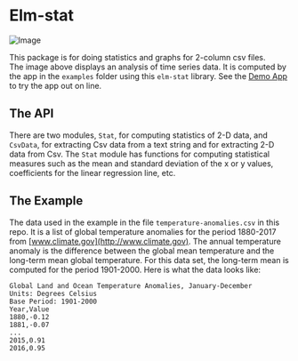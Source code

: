 # Elm-stat

![Image](./image/dataviewer.png)

This package is for doing statistics and graphs for 2-column csv files.  
The image above displays an analysis of time series data.
It is computed by the app in the `examples` folder using this `elm-stat` library.  See
the [Demo App](https://jxxcarlson.github.io/app/dataviewer.html) to try the app out on line.

## The API  

There are two modules, `Stat`, for computing statistics of 2-D data, and `CsvData`, for extracting Csv data from a text string and for extracting 2-D data from Csv.
The `Stat` module has functions for computing statistical measures such as the mean and standard deviation of the x or y values, coefficients for the linear regression line, etc.  

## The Example

The data used in the example in the file `temperature-anomalies.csv` in this repo. It is a list of global temperature anomalies for the period 1880-2017 from [www.climate.gov](http://www.climate.gov). The annual temperature anomaly is the difference between the global mean temperature and the long-term mean global temperature. For this data set, the long-term mean is computed for the period 1901-2000. Here is what the data looks like:

```
Global Land and Ocean Temperature Anomalies, January-December
Units: Degrees Celsius
Base Period: 1901-2000
Year,Value
1880,-0.12
1881,-0.07
...
2015,0.91
2016,0.95
```
